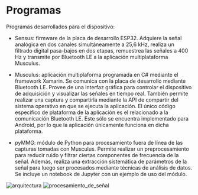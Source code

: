 # Programas

Programas desarrollados para el dispositivo:

- Sensus: firmware de la placa de desarrollo ESP32. Adquiere la señal analógica en dos canales simultáneamente a 25,6 kHz, realiza un filtrado digital pasa-bajos en dos etapas, remuestrea las señales a 400 Hz y transmite por Bluetooth LE a la aplicación multiplataforma Musculus.

- Musculus: aplicación multiplaforma programada en C# mediante el framework Xamarin. Se comunica con la placa de desarrollo mediante Bluetooth LE. Provee de una interfaz gráfica para controlar el dispositivo de adquisición y visualizar las señales en tiempo real. También permite realizar una captura y compartirla mediante la API de compartir del sistema operativo en que se ejecuta la aplicación. El único código específico de plataforma de la aplicación es el relacionado a la comunicación Bluetooth LE. Este sólo se encuentra implementado para Android, por lo que la aplicación únicamente funciona en dicha plataforma.

- pyMMG: módulo de Python para procesamiento fuera de línea de las capturas tomadas con Musculus. Permite realizar un preprocesamiento para reducir ruido y filtrar ciertas componentes de frecuencia de la señal. Además, realiza una extracción sistemática de parámetros de la señal para luego ser procesados mediante técnicas de análisis de datos. Se incluye un notebook de Jupyter con un ejemplo de uso del módulo.

![arquitectura](https://user-images.githubusercontent.com/25868073/129666963-c2a4404f-97a5-4211-9303-ec6cb6505003.png)
![procesamiento_de_señal](https://user-images.githubusercontent.com/25868073/129667012-a1d064c3-ca65-4c48-862b-c19f90082375.png)
